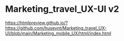 # Marketing_travel_UX-UI v2
https://htmlpreview.github.io/?https://github.com/huseynt/Marketing_travel_UX-UI/blob/main/Marketing_mobile_UX/html/index.html
